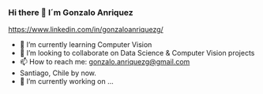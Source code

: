 ### Hi there 👋 I´m Gonzalo Anriquez

https://www.linkedin.com/in/gonzaloanriquezg/ 

- 🌱 I’m currently learning Computer Vision
- 👯 I’m looking to collaborate on Data Science & Computer Vision projects
- 📫 How to reach me: gonzalo.anriquezg@gmail.com
-  Santiago, Chile by now.
- 🔭 I’m currently working on ...


<!--

**gonzaloanriquez/gonzaloanriquez** is a ✨ _special_ ✨ repository because its `README.md` (this file) appears on your GitHub profile.

Here are some ideas to get you started:



- 🤔 I’m looking for help with ...
- 💬 Ask me about ...


- ⚡ Fun fact: ...

